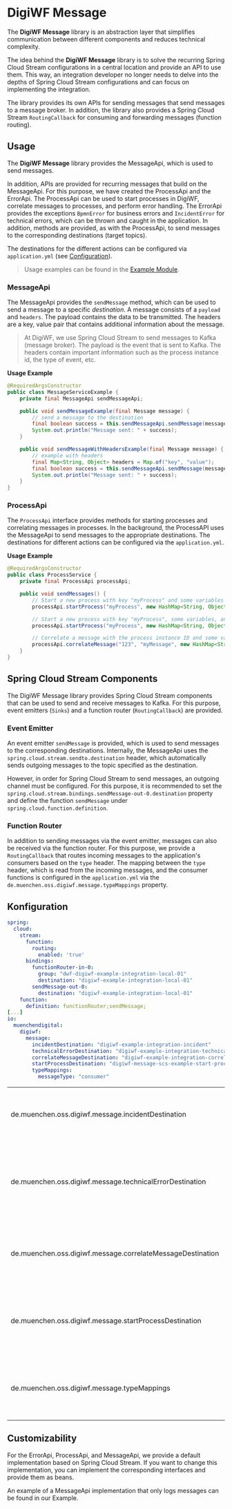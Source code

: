 # DigiWF Message

The **DigiWF Message** library is an abstraction layer that simplifies communication between different components and reduces technical complexity.

The idea behind the **DigiWF Message** library is to solve the recurring Spring Cloud Stream configurations in a central location and provide an API to use them.
This way, an integration developer no longer needs to delve into the depths of Spring Cloud Stream configurations and can focus on implementing the integration.

The library provides its own APIs for sending messages that send messages to a message broker.
In addition, the library also provides a Spring Cloud Stream `RoutingCallback` for consuming and forwarding messages (function routing).


## Usage

The **DigiWF Message** library provides the MessageApi, which is used to send messages.

In addition, APIs are provided for recurring messages that build on the MessageApi.
For this purpose, we have created the ProcessApi and the ErrorApi.
The ProcessApi can be used to start processes in DigiWF, correlate messages to processes, and perform error handling.
The ErrorApi provides the exceptions `BpmnError` for business errors and `IncidentError` for technical errors, which can be thrown and caught in the application.
In addition, methods are provided, as with the ProcessApi, to send messages to the corresponding destinations (target topics).

The destinations for the different actions can be configured via `application.yml` (see [Configuration](#configuration)).

> Usage examples can be found in the [Example Module](digiwf-message-example).

### MessageApi

The MessageApi provides the `sendMessage` method, which can be used to send a message to a specific *destination*.
A message consists of a `payload` and `headers`.
The payload contains the data to be transmitted. The headers are a key, value pair that contains additional information about the message.

> At DigiWF, we use Spring Cloud Stream to send messages to Kafka (message broker).
> The payload is the event that is sent to Kafka. The headers contain important information such as the process instance id, the type of event, etc.

**Usage Example**
```java
@RequiredArgsConstructor
public class MessageServiceExample {
    private final MessageApi sendMessageApi;

    public void sendMessageExample(final Message message) {
        // send a message to the destination
        final boolean success = this.sendMessageApi.sendMessage(message, "my-destination");
        System.out.println("Message sent: " + success);
    }

    public void sendMessageWithHeadersExample(final Message message) {
        // example with headers
        final Map<String, Object> headers = Map.of("key", "value");
        final boolean success = this.sendMessageApi.sendMessage(message, headers, "my-destination");
        System.out.println("Message sent: " + success);
    }
}
```

### ProcessApi

The `ProcessApi` interface provides methods for starting processes and correlating messages in processes.
In the background, the ProcessAPI uses the MessageApi to send messages to the appropriate destinations.
The destinations for different actions can be configured via the `application.yml`.

**Usage Example**
```java
@RequiredArgsConstructor
public class ProcessService {
    private final ProcessApi processApi;

    public void sendMessages() {
        // Start a new process with key "myProcess" and some variables
        processApi.startProcess("myProcess", new HashMap<String, Object>());

        // Start a new process with key "myProcess", some variables, and a fileContext
        processApi.startProcess("myProcess", new HashMap<String, Object>(), "fileContext");

        // Correlate a message with the process instance ID and some variables
        processApi.correlateMessage("123", "myMessage", new HashMap<String, Object>());
    }
}
```


## Spring Cloud Stream Components

The DigiWF Message library provides Spring Cloud Stream components that can be used to send and receive messages to Kafka.
For this purpose, event emitters (`Sinks`) and a function router (`RoutingCallback`) are provided.

### Event Emitter

An event emitter `sendMessage` is provided, which is used to send messages to the corresponding destinations.
Internally, the MessageApi uses the `spring.cloud.stream.sendto.destination` header, which automatically sends outgoing messages to the topic specified as the destination.

However, in order for Spring Cloud Stream to send messages, an outgoing channel must be configured.
For this purpose, it is recommended to set the `spring.cloud.stream.bindings.sendMessage-out-0.destination` property and define the function `sendMessage` under `spring.cloud.function.definition`.

### Function Router

In addition to sending messages via the event emitter, messages can also be received via the function router.
For this purpose, we provide a `RoutingCallback` that routes incoming messages to the application's consumers based on the `type` header.
The mapping between the `type` header, which is read from the incoming messages, and the consumer functions is configured in the `application.yml` via the `de.muenchen.oss.digiwf.message.typeMappings` property.


## Konfiguration

```yaml
spring:
  cloud:
    stream:
      function:
        routing:
          enabled: 'true'
      bindings:
        functionRouter-in-0:
          group: "dwf-digiwf-example-integration-local-01"
          destination: "digiwf-example-integration-local-01"
        sendMessage-out-0:
          destination: "digiwf-example-integration-local-01"
    function:
      definition: functionRouter;sendMessage;
[...]
io:
  muenchendigital:
    digiwf:
      message:
        incidentDestination: "digiwf-example-integration-incident"
        technicalErrorDestination: "digiwf-example-integration-technical-error"
        correlateMessageDestination: "digiwf-example-integration-correlate-message"
        startProcessDestination: "digiwf-message-scs-example-start-process"
        typeMappings:
          messageType: "consumer"
```

|                                                               |                                                                                   |
|---------------------------------------------------------------|-----------------------------------------------------------------------------------|
| de.muenchen.oss.digiwf.message.incidentDestination         | Destination to redirect incidents to (e.g. Kafka Topic)                           |
| de.muenchen.oss.digiwf.message.technicalErrorDestination   | Destination to redirect technical errors a.k.a. bpmn errors to (e.g. Kafka Topic) |
| de.muenchen.oss.digiwf.message.correlateMessageDestination | Destination to send correlate messages to (e.g. Kafka Topic)                      |
| de.muenchen.oss.digiwf.message.startProcessDestination     | Destination to send start process messages to (e.g. Kafka Topic)                  |
| de.muenchen.oss.digiwf.message.typeMappings                | Mapping of message types to consumer function names                               |



## Customizability

For the ErrorApi, ProcessApi, and MessageApi, we provide a default implementation based on Spring Cloud Stream.
If you want to change this implementation, you can implement the corresponding interfaces and provide them as beans.

An example of a MessageApi implementation that only logs messages can be found in our Example.
